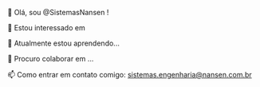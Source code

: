 👋 Olá, sou @SistemasNansen !
 
👀 Estou interessado em 

🌱 Atualmente estou aprendendo...

💞️ Procuro colaborar em ...

📫 Como entrar em contato comigo: sistemas.engenharia@nansen.com.br
